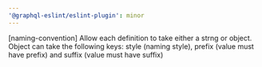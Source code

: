 ```yaml
---
'@graphql-eslint/eslint-plugin': minor
---
```


[naming-convention] Allow each definition to take either a strng or object. Object can take the following keys: style (naming style), prefix (value must have prefix) and suffix (value must have suffix)
